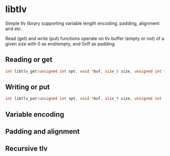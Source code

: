# libtlv

Simple tlv library supporting variable length encoding, padding, alignment and etc.

Read (get) and write (put) functions operate on tlv buffer (empty or not) of a given size with 0 as end/empty, and 0xff as padding.

## Reading or get

````C
int libtlv_get(unsigned int opt, void *buf, size_t size, unsigned int *t, unsigned int *l, void *v);
````

## Writing or put

````C
int libtlv_put(unsigned int opt, void *buf, size_t size, unsigned int  t, unsigned int  l, void *v);
````

## Variable encoding

## Padding and alignment

## Recursive tlv

